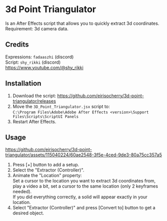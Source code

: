 # 3d Point Triangulator
Is an After Effects script that allows you to quickly extract 3d coordinates.  
Requirement: 3d camera data.  

## Credits
Expressions: `fadaaszhi` (discord)  
Script: `shy_rikki` (discord)  
https://www.youtube.com/@shy_rikki  

## Installation
1. Download the script: https://github.com/eirisocherry/3d-point-triangulator/releases  
2. Move the `3D_Point_Triangulator.jsx` script to:  
`C:\Program Files\Adobe\Adobe After Effects <version>\Support Files\Scripts\ScriptUI Panels`  
3. Restart After Effects.  

## Usage

https://github.com/eirisocherry/3d-point-triangulator/assets/115040224/60ae2548-3f5e-4ced-9de3-80a75cc357a5  

1. Press [+] button to add a setup.  
2. Select the "Extractor (Controller)".  
3. Animate the "Location" property:  
Set a cursor to the location you want to extract 3d coordinates from, play a video a bit, set a cursor to the same location (only 2 keyframes needed).  
If you did everything correctly, a solid will appear exactly in your location.  
5. Select "Extractor (Controller)" and press [Convert to] button to get a desired object.  
